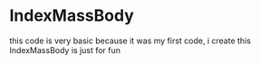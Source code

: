 # IndexMassBody
this code is very basic because it was my first code,
i create this IndexMassBody is just for fun 
